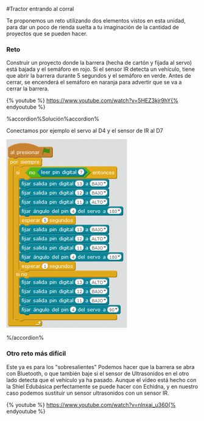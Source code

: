 #Tractor entrando al corral

Te proponemos un reto utilizando dos elementos vistos en esta unidad, para dar un poco de rienda suelta a tu imaginación de la cantidad de proyectos que se pueden hacer.

### Reto
Construir un proyecto donde la barrera (hecha de cartón y fijada al servo) está bajada y el semáforo en rojo. 
Si el sensor IR detecta un vehículo, tiene que abrir la barrera durante 5 segundos y el semáforo en verde.
Antes de cerrar, se encenderá el semáforo en naranja para advertir que se va a cerrar la barrera.

{% youtube %} https://www.youtube.com/watch?v=5HEZ3kjr9hY{% endyoutube %} 

%accordion%Solución%accordion%

Conectamos por ejemplo el servo al D4 y el sensor de IR al D7

![](/assets/tractor.png)

%/accordion%

### Otro reto más difícil
Este ya es para los "sobresalientes"
Podemos hacer que la barrera se abra con Bluetooth, o que también baje si el sensor de Ultrasonidos en el otro lado detecta que el vehículo ya ha pasado.
Aunque el vídeo está hecho con la Shiel Edubásica perfectamente se puede hacer con Echidna, y en nuestro caso podemos sustituir un sensor ultrasonidos con un sensor IR.

{% youtube %}  https://www.youtube.com/watch?v=nlnxai_u360{% endyoutube %}  